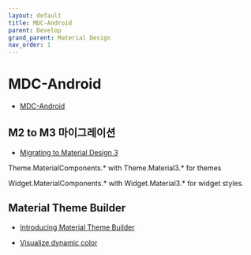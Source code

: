 ```yaml
---
layout: default
title: MDC-Android
parent: Develop
grand_parent: Material Design
nav_order: 1
---
```


# MDC-Android

- [MDC-Android](https://m3.material.io/develop/android/mdc-android)

## M2 to M3 마이그레이션

- [Migrating to Material Design 3](https://material.io/blog/migrating-material-3)

Theme.MaterialComponents.* with Theme.Material3.* for themes

Widget.MaterialComponents.* with Widget.Material3.* for widget styles.

## Material Theme Builder

- [Introducing Material Theme Builder](https://material.io/blog/material-theme-builder)

- [Visualize dynamic color](https://m3.material.io/theme-builder#/dynamic)
